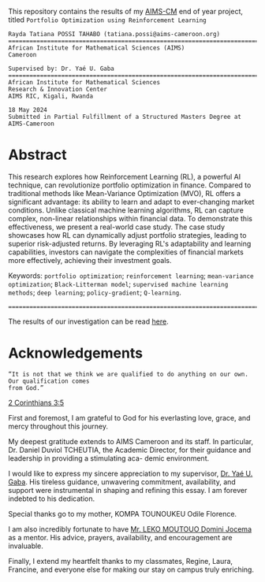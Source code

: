 This repository contains the results of my [AIMS-CM](https://aims-cameroon.org/) end of year project, titled `Portfolio Optimization using Reinforcement Learning`





```
Rayda Tatiana POSSI TAHABO (tatiana.possi@aims-cameroon.org)
============================================================================
African Institute for Mathematical Sciences (AIMS)
Cameroon
```
```
Supervised by: Dr. Yaé U. Gaba
==============================================================================
African Institute for Mathematical Sciences
Research & Innovation Center
AIMS RIC, Kigali, Rwanda
```
```
18 May 2024
Submitted in Partial Fulfillment of a Structured Masters Degree at AIMS-Cameroon
```

# Abstract

This research explores how Reinforcement Learning (RL), a powerful AI technique, can revolutionize portfolio optimization in finance. Compared to traditional methods like Mean-Variance Optimization (MVO), RL offers a significant advantage: its ability to learn and adapt to ever-changing market conditions. Unlike classical machine learning algorithms, RL can capture complex, non-linear relationships within financial data. To demonstrate this effectiveness, we present a real-world case study.  The case study showcases how RL can dynamically adjust portfolio strategies, leading to superior risk-adjusted returns.  By leveraging RL's adaptability and learning capabilities, investors can navigate the complexities of financial markets more effectively, achieving their investment goals.

Keywords: `portfolio optimization`; `reinforcement learning`; `mean-variance optimization`; `Black-Litterman
model`; `supervised machine learning methods`; `deep learning`; `policy-gradient`; `Q-learning`.

```
==============================================================================================================================
```

The results of our investigation can be read [here](https://github.com/TatianaPOSSI/essay_aims_results/blob/main/the_results.md).

# Acknowledgements

```
“It is not that we think we are qualified to do anything on our own. Our qualification comes
from God.”  
```
[2 Corinthians 3:5](https://www.biblegateway.com/passage/?search=2%20Corinthians%203:5&version=NIV)

First and foremost, I am grateful to God for his everlasting love, grace, and mercy throughout this
journey.

My deepest gratitude extends to AIMS Cameroon and its staff. In particular, Dr. Daniel Duviol
TCHEUTIA, the Academic Director, for their guidance and leadership in providing a stimulating aca-
demic environment.

I would like to express my sincere appreciation to my supervisor, [Dr. Yaé U. Gaba](https://github.com/gabayae/gabayae). His tireless guidance,
unwavering commitment, availability, and support were instrumental in shaping and refining this essay.
I am forever indebted to his dedication.

Special thanks go to my mother, KOMPA TOUNOUKEU Odile Florence.

I am also incredibly fortunate to have [Mr. LEKO MOUTOUO Domini Jocema](https://github.com/domini-leko) as a mentor. His advice,
prayers, availability, and encouragement are invaluable.

Finally, I extend my heartfelt thanks to my classmates, Regine, Laura, Francine, and everyone else for
making our stay on campus truly enriching.




